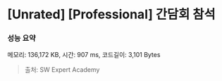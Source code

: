# [Unrated] [Professional] 간담회 참석

### 성능 요약

메모리: 136,172 KB, 시간: 907 ms, 코드길이: 3,101 Bytes



> 출처: SW Expert Academy
